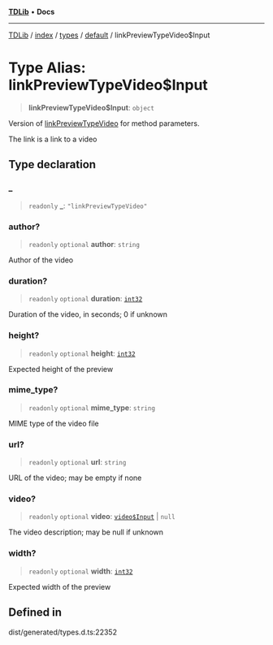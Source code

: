 [**TDLib**](../../../../../../README.md) • **Docs**

***

[TDLib](../../../../../../modules.md) / [index](../../../../../README.md) / [types](../../../README.md) / [default](../README.md) / linkPreviewTypeVideo$Input

# Type Alias: linkPreviewTypeVideo$Input

> **linkPreviewTypeVideo$Input**: `object`

Version of [linkPreviewTypeVideo](linkPreviewTypeVideo.md) for method parameters.

The link is a link to a video

## Type declaration

### \_

> `readonly` **\_**: `"linkPreviewTypeVideo"`

### author?

> `readonly` `optional` **author**: `string`

Author of the video

### duration?

> `readonly` `optional` **duration**: [`int32`](int32.md)

Duration of the video, in seconds; 0 if unknown

### height?

> `readonly` `optional` **height**: [`int32`](int32.md)

Expected height of the preview

### mime\_type?

> `readonly` `optional` **mime\_type**: `string`

MIME type of the video file

### url?

> `readonly` `optional` **url**: `string`

URL of the video; may be empty if none

### video?

> `readonly` `optional` **video**: [`video$Input`](video$Input.md) \| `null`

The video description; may be null if unknown

### width?

> `readonly` `optional` **width**: [`int32`](int32.md)

Expected width of the preview

## Defined in

dist/generated/types.d.ts:22352
